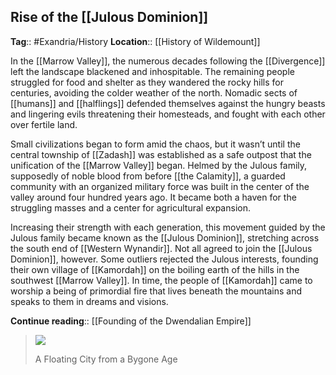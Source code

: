## Rise of the [[Julous Dominion]]
**Tag**:: #Exandria/History
**Location**:: [[History of Wildemount]]

In the [[Marrow Valley]], the numerous decades following the [[Divergence]] left the landscape blackened and inhospitable. The remaining people struggled for food and shelter as they wandered the rocky hills for centuries, avoiding the colder weather of the north. Nomadic sects of [[humans]] and [[halflings]] defended themselves against the hungry beasts and lingering evils threatening their homesteads, and fought with each other over fertile land.

Small civilizations began to form amid the chaos, but it wasn’t until the central township of [[Zadash]] was established as a safe outpost that the unification of the [[Marrow Valley]] began. Helmed by the Julous family, supposedly of noble blood from before [[the Calamity]], a guarded community with an organized military force was built in the center of the valley around four hundred years ago. It became both a haven for the struggling masses and a center for agricultural expansion.

Increasing their strength with each generation, this movement guided by the Julous family became known as the [[Julous Dominion]], stretching across the south end of [[Western Wynandir]]. Not all agreed to join the [[Julous Dominion]], however. Some outliers rejected the Julous interests, founding their own village of [[Kamordah]] on the boiling earth of the hills in the southwest [[Marrow Valley]]. In time, the people of [[Kamordah]] came to worship a being of primordial fire that lives beneath the mountains and speaks to them in dreams and visions.

**Continue reading**:: [[Founding of the Dwendalian Empire]]

> ![](https://media.dndbeyond.com/compendium-images/egtw/yDOyqyOocErRgYJK/01-02.png)
> 
> A Floating City from a Bygone Age